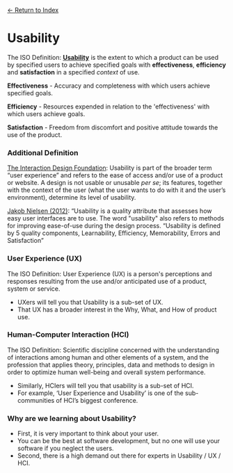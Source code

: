 [← Return to Index](https://github.com/kspra3/FIT3175-Notes)

# Usability
The ISO Definition: [**Usability**](https://en.wikipedia.org/wiki/Usability) is the extent to which a product can be used by specified users to achieve specified goals with **effectiveness**, **efficiency** and **satisfaction** in a specified _context_ of use.

**Effectiveness** - Accuracy and completeness with which users achieve specified goals.

**Efficiency** - Resources expended in relation to the 'effectiveness' with which users achieve goals.

**Satisfaction** - Freedom from discomfort and positive attitude towards the use of the product.

### Additional Definition
[The Interaction Design Foundation](https://www.interaction-design.org/literature/topics/usability): Usability is part of the broader term “user experience” and refers to the ease of access and/or use of a product or website. A design is not usable or unusable _per se_; its features, together with the context of the user (what the user wants to do with it and the user’s
environment), determine its level of usability.

[Jakob Nielsen (2012)](https://www.nngroup.com/articles/usability-101-introduction-to-usability/): “Usability is a quality attribute that assesses
how easy user interfaces are to use. The word "usability" also refers to methods for improving ease-of-use during the design process. “Usability is defined by 5 quality components, Learnability, Efficiency, Memorability, Errors and Satisfaction”

### User Experience (UX)
The ISO Definition: User Experience (UX) is a person's perceptions and responses resulting from the use and/or anticipated use of a product, system or service.
* UXers will tell you that Usability is a sub-set of UX.
* That UX has a broader interest in the Why, What, and How of product use. 

### Human-Computer Interaction (HCI)
The ISO Definition: Scientific discipline concerned with the understanding of interactions among human and other elements of a system, and the profession that applies theory, principles, data and methods to design in order to optimize human well-being and overall system performance.
* Similarly, HCIers will tell you that usability is a sub-set of HCI.
* For example, ‘User Experience and Usability’ is one of the sub-communities of HCI’s biggest conference.

### Why are we learning about Usability?
* First, it is very important to think about your user.
* You can be the best at software development, but no one will use your software if you neglect the users.
* Second, there is a high demand out there for experts in Usability / UX / HCI.
